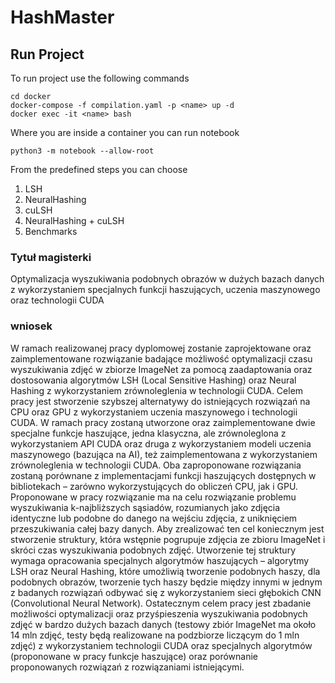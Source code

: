 # HashMaster

## Run Project

To run project use the following commands
```
cd docker
docker-compose -f compilation.yaml -p <name> up -d
docker exec -it <name> bash
```

Where you are inside a container you can run notebook
```
python3 -m notebook --allow-root
```

From the predefined steps you can choose
1. LSH
2. NeuralHashing
3. cuLSH
4. NeuralHashing + cuLSH
5. Benchmarks


###  Tytuł magisterki

Optymalizacja wyszukiwania podobnych obrazów w dużych bazach danych z wykorzystaniem specjalnych funkcji haszujących, uczenia maszynowego oraz technologii CUDA 

### wniosek

W ramach realizowanej pracy dyplomowej zostanie zaprojektowane oraz zaimplementowane rozwiązanie badające możliwość optymalizacji czasu wyszukiwania zdjęć w zbiorze ImageNet za pomocą zaadaptowania oraz dostosowania algorytmów LSH (Local Sensitive Hashing) oraz Neural Hashing z wykorzystaniem zrównoleglenia w technologii CUDA. Celem pracy jest stworzenie szybszej alternatywy do istniejących rozwiązań na CPU oraz GPU z wykorzystaniem uczenia maszynowego i technologii CUDA. W ramach pracy zostaną utworzone oraz zaimplementowane dwie specjalne funkcje haszujące, jedna klasyczna, ale zrównoleglona z wykorzystaniem API CUDA oraz druga z wykorzystaniem modeli uczenia maszynowego (bazująca na AI), też zaimplementowana z wykorzystaniem zrównoleglenia w technologii CUDA. Oba zaproponowane rozwiązania zostaną porównane z implementacjami funkcji haszujących dostępnych w bibliotekach – zarówno wykorzystujących do obliczeń CPU, jak i GPU. Proponowane w pracy rozwiązanie ma na celu rozwiązanie problemu wyszukiwania k-najbliższych sąsiadów, rozumianych jako zdjęcia identyczne lub podobne do danego na wejściu zdjęcia, z uniknięciem przeszukiwania całej bazy danych. Aby zrealizować ten cel koniecznym jest stworzenie struktury, która wstępnie pogrupuje zdjęcia ze zbioru ImageNet i skróci czas wyszukiwania podobnych zdjęć. Utworzenie tej struktury wymaga opracowania specjalnych algorytmów haszujących – algorytmy LSH oraz Neural Hashing, które umożliwią tworzenie podobnych haszy, dla podobnych obrazów, tworzenie tych haszy będzie między innymi w jednym z badanych rozwiązań odbywać się z wykorzystaniem sieci głębokich CNN (Convolutional Neural Network). Ostatecznym celem pracy jest zbadanie możliwości optymalizacji oraz przyśpieszenia wyszukiwania podobnych zdjęć w bardzo dużych bazach danych (testowy zbiór ImageNet ma około 14 mln zdjęć, testy będą realizowane na podzbiorze liczącym do 1 mln zdjęć) z wykorzystaniem technologii CUDA oraz specjalnych algorytmów (proponowane w pracy funkcje haszujące) oraz porównanie proponowanych rozwiązań z rozwiązaniami istniejącymi.
